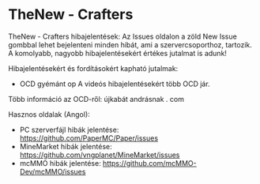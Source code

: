 # TheNew - Crafters
TheNew - Crafters hibajelentések:
Az Issues oldalon a zöld New Issue gombbal lehet bejelenteni minden hibát, ami a szervercsoporthoz, tartozik.
A komolyabb, nagyobb hibajelentésekért értékes jutalmat is adunk!

Hibajelentésekért és fordításokért kapható jutalmak:
- OCD
gyémánt
op
A videós hibajelentésekért több OCD jár.

Több információ az OCD-ről: újkabát andrásnak . com


Hasznos oldalak (Angol):
- PC szerverfájl hibák jelentése: https://github.com/PaperMC/Paper/issues
- MineMarket hibák jelentése: https://github.com/vngplanet/MineMarket/issues
- mcMMO hibák jelentése: https://github.com/mcMMO-Dev/mcMMO/issues
